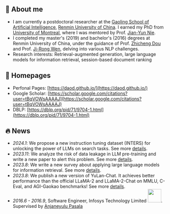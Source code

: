 ## 👋 About me
- I am currently a postdoctoral researcher at the [Gaoling School of Artificial Intelligence](https://ai.ruc.edu.cn/), [Renmin University of China](https://www.ruc.edu.cn/). I earned my PhD from [University of Montreal](https://www.umontreal.ca/en/), where I was mentored by Prof. [Jian-Yun Nie](http://rali.iro.umontreal.ca/nie/jian-yun-nie-en/).
- I completed my master's (2019) and bachelor's (2016) degrees at Renmin University of China, under the guidance of Prof. [Zhicheng Dou](http://playbigdata.ruc.edu.cn/dou) and Prof. [Ji-Rong Wen](https://scholar.google.com/citations?user=tbxCHJgAAAAJ), delving into various NLP challenges.
- Research interests: Retrieval-augmented generation, large language models for information retrieval, session-based document ranking

## 📎 Homepages
- Perfonal Pages: [https://daod.github.io/](https://daod.github.io/)
- Google Scholar: [https://scholar.google.com/citations?user=tBqVOWsAAAAJ](https://scholar.google.com/citations?user=tBqVOWsAAAAJ)
- DBLP: [https://dblp.org/pid/71/9704-1.html](https://dblp.org/pid/71/9704-1.html)

## 🔥 News
- *2024.1*: We propose a new instruction tuning dataset (INTERS) for unlocking the power of LLMs on search tasks. See more [details](https://arxiv.org/abs/2401.06532).
- *2023.11*: We analyze the risk of data leakage in LLM pre-training and write a new paper to alert this problem. See more [details](https://arxiv.org/abs/2311.01964).
- *2023.8*: We write a new survey about applying large language models for information retrieval. See more [details](https://arxiv.org/abs/2308.07107).
- *2023.8*: We publish a new version of YuLan-Chat. It achieves better performance than the official LLaMA-2 and LLaMA-2-Chat on MMLU, C-Eval, and AGI-Gaokao benchmarks! See more [details](https://github.com/RUC-GSAI/YuLan-Chat). 
- *2016.6 - 2016.9*, Software Engineer, Infosys Technology Limited <img src="./images/Infosys.png" style="width: 3em;">. Supervised by [Anjaneyulu Pasala](https://in.linkedin.com/in/anjaneyulupasala)

